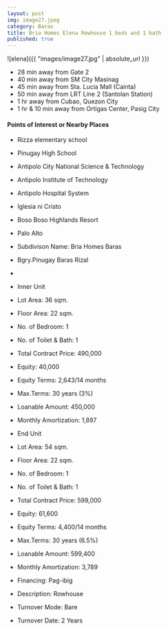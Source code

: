 ```yaml
---
layout: post
img: image27.jpeg
category: Baras
title: Bria Homes Elena Rowhouse 1 beds and 1 bath
published: true
---
```


![elena]({{ "images/image27.jpg" | absolute_url }})


- 28 min away from Gate 2
- 40 min away from SM City Masinag
- 45 min away from Sta. Lucia Mall (Cainta)
- 50 min away from LRT Line 2 (Santolan Station)
- 1 hr away from Cubao, Quezon City
- 1 hr & 10 min away from Ortigas Center, Pasig City

<h4>Points of Interest or Nearby Places</h4>

- Rizza elementary school
- Pinugay High School
- Antipolo City National Science & Technology
- Antipolo Institute of Technology
- Antipolo Hospital System
- Iglesia ni Cristo
- Boso Boso Highlands Resort
- Palo Alto

- Subdivison Name: Bria Homes Baras
- Bgry.Pinugay Baras Rizal
-
- Inner Unit
- Lot Area: 36 sqm.
- Floor Area: 22 sqm.
- No. of Bedroom: 1
- No. of Toilet & Bath: 1
- Total Contract Price: 490,000
- Equity: 40,000
- Equity Terms: 2,643/14 months
- Max.Terms: 30 years (3%)
- Loanable Amount: 450,000
- Monthly Amortization: 1,897

- End Unit
- Lot Area: 54 sqm.
- Floor Area: 22 sqm.
- No. of Bedroom: 1
- No. of Toilet & Bath: 1
- Total Contract Price: 599,000
- Equity: 61,600
- Equity Terms: 4,400/14 months
- Max.Terms: 30 years (6.5%)
- Loanable Amount: 599,400
- Monthly Amortization: 3,789

- Financing: Pag-ibig
- Description: Rowhouse
- Turnover Mode: Bare
- Turnover Date: 2 Years
